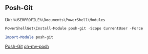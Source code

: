 Posh-Git
--------

Dir: `%USERPROFILE%\Documents\PowerShell\Modules`

```ps1
PowerShellGet\Install-Module posh-git -Scope CurrentUser -Force

Import-Module posh-git
```

[Posh-Git](https://github.com/dahlbyk/posh-git)
[oh-my-posh](https://github.com/jandedobbeleer/oh-my-posh)
